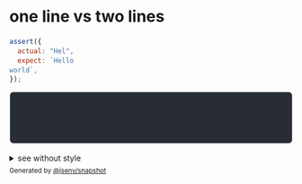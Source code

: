 # one line vs two lines

```js
assert({
  actual: "Hel",
  expect: `Hello
world`,
});
```

![img](throw.svg)

<details>
  <summary>see without style</summary>

```console
AssertionError: actual and expect are different

actual: 1| Hel
expect: 1| Hello
        2| world
```

</details>


<sub>
  Generated by <a href="https://github.com/jsenv/core/tree/main/packages/independent/snapshot">@jsenv/snapshot</a>
</sub>